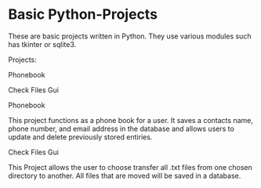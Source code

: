 # Basic Python-Projects
These are basic projects written in Python.  They use various modules such has tkinter or sqlite3.

Projects:

Phonebook

Check Files Gui

Phonebook

This project functions as a phone book for a user.  It saves a contacts name, phone number, and 
email address in the database and allows users to update and delete previously stored entiries. 

Check Files Gui

This Project allows the user to choose transfer all .txt files from one chosen directory to another.
All files that are moved will be saved in a database.
